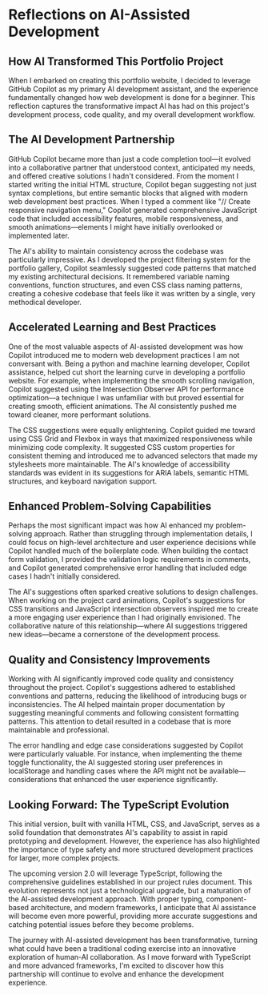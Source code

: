 # Reflections on AI-Assisted Development

## How AI Transformed This Portfolio Project

When I embarked on creating this portfolio website, I decided to leverage GitHub Copilot as my primary AI development assistant, and the experience fundamentally changed how web development is done for a beginner. This reflection captures the transformative impact AI has had on this project's development process, code quality, and my overall development workflow.

## The AI Development Partnership

GitHub Copilot became more than just a code completion tool—it evolved into a collaborative partner that understood context, anticipated my needs, and offered creative solutions I hadn't considered. From the moment I started writing the initial HTML structure, Copilot began suggesting not just syntax completions, but entire semantic blocks that aligned with modern web development best practices. When I typed a comment like "// Create responsive navigation menu," Copilot generated comprehensive JavaScript code that included accessibility features, mobile responsiveness, and smooth animations—elements I might have initially overlooked or implemented later.

The AI's ability to maintain consistency across the codebase was particularly impressive. As I developed the project filtering system for the portfolio gallery, Copilot seamlessly suggested code patterns that matched my existing architectural decisions. It remembered variable naming conventions, function structures, and even CSS class naming patterns, creating a cohesive codebase that feels like it was written by a single, very methodical developer.

## Accelerated Learning and Best Practices

One of the most valuable aspects of AI-assisted development was how Copilot introduced me to modern web development practices I am not conversant with. Being a python and machine learning developer, Copilot assistance, helped cut short the learning curve in developing a portfolio website. For example, when implementing the smooth scrolling navigation, Copilot suggested using the Intersection Observer API for performance optimization—a technique I was unfamiliar with but proved essential for creating smooth, efficient animations. The AI consistently pushed me toward cleaner, more performant solutions.

The CSS suggestions were equally enlightening. Copilot guided me toward using CSS Grid and Flexbox in ways that maximized responsiveness while minimizing code complexity. It suggested CSS custom properties for consistent theming and introduced me to advanced selectors that made my stylesheets more maintainable. The AI's knowledge of accessibility standards was evident in its suggestions for ARIA labels, semantic HTML structures, and keyboard navigation support.

## Enhanced Problem-Solving Capabilities

Perhaps the most significant impact was how AI enhanced my problem-solving approach. Rather than struggling through implementation details, I could focus on high-level architecture and user experience decisions while Copilot handled much of the boilerplate code. When building the contact form validation, I provided the validation logic requirements in comments, and Copilot generated comprehensive error handling that included edge cases I hadn't initially considered.

The AI's suggestions often sparked creative solutions to design challenges. When working on the project card animations, Copilot's suggestions for CSS transitions and JavaScript intersection observers inspired me to create a more engaging user experience than I had originally envisioned. The collaborative nature of this relationship—where AI suggestions triggered new ideas—became a cornerstone of the development process.

## Quality and Consistency Improvements

Working with AI significantly improved code quality and consistency throughout the project. Copilot's suggestions adhered to established conventions and patterns, reducing the likelihood of introducing bugs or inconsistencies. The AI helped maintain proper documentation by suggesting meaningful comments and following consistent formatting patterns. This attention to detail resulted in a codebase that is more maintainable and professional.

The error handling and edge case considerations suggested by Copilot were particularly valuable. For instance, when implementing the theme toggle functionality, the AI suggested storing user preferences in localStorage and handling cases where the API might not be available—considerations that enhanced the user experience significantly.

## Looking Forward: The TypeScript Evolution

This initial version, built with vanilla HTML, CSS, and JavaScript, serves as a solid foundation that demonstrates AI's capability to assist in rapid prototyping and development. However, the experience has also highlighted the importance of type safety and more structured development practices for larger, more complex projects.

The upcoming version 2.0 will leverage TypeScript, following the comprehensive guidelines established in our project rules document. This evolution represents not just a technological upgrade, but a maturation of the AI-assisted development approach. With proper typing, component-based architecture, and modern frameworks, I anticipate that AI assistance will become even more powerful, providing more accurate suggestions and catching potential issues before they become problems.

The journey with AI-assisted development has been transformative, turning what could have been a traditional coding exercise into an innovative exploration of human-AI collaboration. As I move forward with TypeScript and more advanced frameworks, I'm excited to discover how this partnership will continue to evolve and enhance the development experience.
